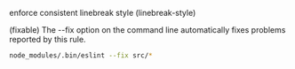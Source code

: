 enforce consistent linebreak style (linebreak-style)

(fixable) The --fix option on the command line automatically fixes problems reported by this rule.

```sh
node_modules/.bin/eslint --fix src/*
```

